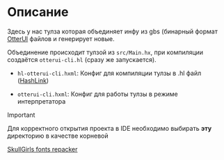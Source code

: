 # Описание

Здесь у нас тулза которая объединяет инфу из gbs (бинарный формат [OtterUI](https://github.com/ppiecuch/OtterUI/tree/master/Distributions) файлов и генерирует новые.

Объединение происходит тулзой из `src/Main.hx`, при компиляции создаётся `otterui-cli.hl` (сразу же запускается).

- `hl-otterui-cli.hxml`: Конфиг для компиляции тулзы в .hl файл ([HashLink](https://hashlink.haxe.org/#download))

- `otterui-cli.hxml`: Конфиг для работы тулзы в режиме интерпретатора

> [!IMPORTANT]
> Для корректного открытия проекта в IDE необходимо выбирать __эту__ директорию в качестве корневой

[SkullGirls fonts repacker](https://github.com/Devyatyi9/TFH-translation-project/releases/tag/SG-1.0)
